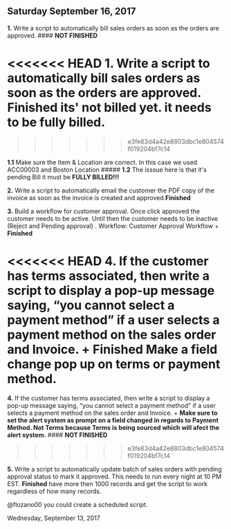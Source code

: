 ## Saturday September 16, 2017

**1.**	Write a script to automatically bill sales orders as soon as the orders are approved.  #### **NOT FINISHED**

<<<<<<< HEAD
**1.**	Write a script to automatically bill sales orders as soon as the orders are approved. **Finished** its' not billed yet. it needs to be fully billed.
=======
>>>>>>> e3fe83d4a42e8803dbc1e804574f019204bf7c14

**1.1** Make sure the Item & Location are correct. In this case we used ACC00003 and Boston Location
 			##### **1.2** The isssue here is that it's pending Bill it must be **FULLY BILLED!!!** 


**2.**	Write a script to automatically email the customer the PDF copy of the invoice as soon as the invoice is created and approved.**Finished**
 

**3.**	Build a workflow for customer approval. Once click approved the customer needs to be active. Until then the customer needs to be inactive (Reject and Pending approval) . 
Workflow: Customer Approval Workflow + **Finished**

<<<<<<< HEAD
**4.**	If the customer has terms associated, then write a script to display a pop-up message saying, “you cannot select a payment method” if a user selects a payment method on the sales order and Invoice. + **Finished** Make a field change pop up on terms or payment method.
=======
**4.**	If the customer has terms associated, then write a script to display a pop-up message saying, “you cannot select a payment method” if a user selects a payment method on the sales order and Invoice. +  **Make sure to set the alert system as prompt on a field changed in regards to Payment Method. Not Terms because Terms is being sourced which will afect the alert system.** #### **NOT FINISHED**
>>>>>>> e3fe83d4a42e8803dbc1e804574f019204bf7c14



**5.**	Write a script to automatically update batch of sales orders with pending approval status to mark it approved. This needs to run every night at 10 PM EST. **Finished** have more then 1000 records and get the script to work regardless of how many records.

@flozano00 you could create a scheduled script.

Wednesday, September 13, 2017